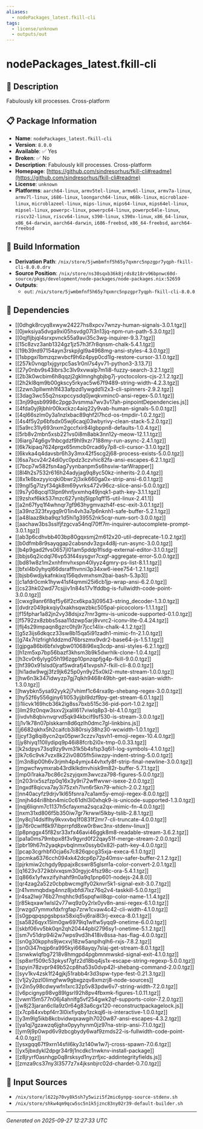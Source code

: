 ```yaml
---
aliases:
  - nodePackages_latest.fkill-cli
tags:
  - license/unknown
  - outputs/out
---
```


# nodePackages_latest.fkill-cli

## 📝 Description

Fabulously kill processes. Cross-platform

## 📋 Package Information

- **Name**: `nodePackages_latest.fkill-cli`
- **Version**: `8.0.0`
- **Available**: ✅ Yes
- **Broken**: ✅ No
- **Description**: Fabulously kill processes. Cross-platform
- **Homepage**: [https://github.com/sindresorhus/fkill-cli#readme](https://github.com/sindresorhus/fkill-cli#readme)
- **License**: `unknown`
- **Platforms**: `aarch64-linux`, `armv5tel-linux`, `armv6l-linux`, `armv7a-linux`, `armv7l-linux`, `i686-linux`, `loongarch64-linux`, `m68k-linux`, `microblaze-linux`, `microblazeel-linux`, `mips-linux`, `mips64-linux`, `mips64el-linux`, `mipsel-linux`, `powerpc-linux`, `powerpc64-linux`, `powerpc64le-linux`, `riscv32-linux`, `riscv64-linux`, `s390-linux`, `s390x-linux`, `x86_64-linux`, `x86_64-darwin`, `aarch64-darwin`, `i686-freebsd`, `x86_64-freebsd`, `aarch64-freebsd`

## 🔧 Build Information

- **Derivation Path**: `/nix/store/5jwmbmfnf5h65y7qxmrc5npzgpr7yqph-fkill-cli-8.0.0.drv`
- **Source Position**: `/nix/store/ns30sqxb36k8jrds8z18rv96bpnwc60d-source/pkgs/development/node-packages/node-packages.nix:52659`
- **Outputs**:
  - `out`:  `/nix/store/5jwmbmfnf5h65y7qxmrc5npzgpr7yqph-fkill-cli-8.0.0`

## 🔗 Dependencies

- [[0dhgk8rcyq8xwyw24227hs8xpcv7wnzy-human-signals-3.0.1.tgz]]
- [[0jwksiya5dvga9xi05hsvdg07l3n13jq-npm-run-path-5.3.0.tgz]]
- [[0qjfljbjql4srxpvnck55a9avi35c3wg-inquirer-9.3.7.tgz]]
- [[15c8zvz3anb1324gz1jz57h3f7r8qnsm-chalk-5.4.1.tgz]]
- [[19b39rd97154ayn3rskpjlgl9a4968mg-ansi-styles-4.3.0.tgz]]
- [[1sbpgxi1bmzqzwvbcf9h6z4pyp0cd1lg-restore-cursor-3.1.0.tgz]]
- [[257k0vnqp1xjgyrpc5as1r0nl7s4yv71-python3-3.13.7]]
- [[27y0nbv9s43ibrs3c3lv9xvwalp7m1i8-fuzzy-search-3.2.1.tgz]]
- [[2b3k0wcbim6h8qqzj2gklmnghgbjbg7j-yoctocolors-cjs-2.1.2.tgz]]
- [[2h2kl8qm9b00gkscy5rkyac5w67f9489-string-width-4.2.3.tgz]]
- [[2zwn3pllwmh1f433afpzd1ywgdd1i2x3-cli-spinners-2.9.2.tgz]]
- [[3dag3wc55q2nsxpccysdq0jwqkvminc0-ansi-regex-5.0.1.tgz]]
- [[3nj99qsb9998c2pgp3vsmma7wv3v17ah-pinpointDependencies.js]]
- [[4fda0yj9jbhlr00kxckzc4aiq22y9vab-human-signals-5.0.0.tgz]]
- [[4ql66szlm0y3a1nzlxbac89qhf2l7hcd-os-tmpdir-1.0.2.tgz]]
- [[4s4f5y2p6bfsdx05wj6caqj03wbyrivy-clean-stack-5.2.0.tgz]]
- [[5a9rc31ly693nxm2gccfxir84lgbppn8-defaults-1.0.4.tgz]]
- [[5rb8v2mbn5xsb221vs0i8m8abk3nn12y-meow-12.1.1.tgz]]
- [[6iarg74g6gv1hbcgdzf9hl9xzr7188my-run-async-2.4.1.tgz]]
- [[6k7kipaq7624prgx65nmcb0rcad6y7p8-cli-cursor-3.1.0.tgz]]
- [[6kvka4q4davsbr6h3y3mx42f5scg2j68-process-exists-5.0.0.tgz]]
- [[6sa7scv24r24di0yc0pdz3czvhic82fa-ansi-escapes-6.2.1.tgz]]
- [[7bcp7w582fsn4ag7yynbanpm5s6hsviw-tarWrapper]]
- [[8l4h2s7532r616h24adyjag9q8yc50kz-inherits-2.0.4.tgz]]
- [[8x1k6bxzyyicqki0bwr2j3xik660ga0x-strip-ansi-6.0.1.tgz]]
- [[9ngl5g7lzyf34gk8m69yvrks472v96cz-slice-ansi-5.0.0.tgz]]
- [[9s7y08qcql13lpn9hnfjvxmhq49jnqk1-path-key-3.1.1.tgz]]
- [[9zshxf6kk537mzc627ynbj5lgp1qff15-util-linux-2.41.1]]
- [[a2n67fyq1f4whnqr7gf963hygmvazh4f-esc-exit-3.0.1.tgz]]
- [[a39nz323fxygq9r01in4vh3a7p6nknh1-safe-buffer-5.2.1.tgz]]
- [[a48laaz8kba9qz1d5hi1g39552nk5cqr-num-sort-3.0.0.tgz]]
- [[aachaw3bs3sslfjfzgcva54nql70ff7m-inquirer-autocomplete-prompt-3.0.1.tgz]]
- [[ab3p6cdhvbb403bp80gqxsmj2m612x20-util-deprecate-1.0.2.tgz]]
- [[b0dfmb8r9sayqgap2cabsndv3zgx4d8j-run-async-3.0.0.tgz]]
- [[b4p9gad2fvs0657jl01am5pddp1flsdg-external-editor-3.1.0.tgz]]
- [[bbjs6q2icdql76vp53f44sysgvr7cxgf-aggregate-error-5.0.0.tgz]]
- [[bd81w8z1m2xnhfmvhxspn40lyyz4gmry-ps-list-8.1.1.tgz]]
- [[bfxl4b0yhyql66dsraffhvnni3p34xw6-ieee754-1.2.1.tgz]]
- [[bjsb6wdjykafnkixq156qdvmxhsm2bai-bash-5.3p3]]
- [[c1afdr0cmk1hyw41sf4qmmi25i6cb1jp-wrap-ansi-6.2.0.tgz]]
- [[cs23hk02wd77csjjiv1n84s17v1fddbg-is-fullwidth-code-point-3.0.0.tgz]]
- [[cwxg9anr6f8qf5y6lf2cx6kpa3j09543-string_decoder-1.3.0.tgz]]
- [[dvdrz049pkxqiy0xakhsqwzbkc505pal-picocolors-1.1.1.tgz]]
- [[f15fphar1a82jn2vy38dsjxz7rnr3gmv-is-unicode-supported-0.1.0.tgz]]
- [[f5792zx8zbbs5saa11dzwp5arj8vvrc2-iconv-lite-0.4.24.tgz]]
- [[flj4s29impaqn8gzrc0hj9r7jcc14lix-chalk-4.1.2.tgz]]
- [[g5z3ijs6dkqcz33sw8b15qa5i91zadh1-mimic-fn-2.1.0.tgz]]
- [[g74x7rlzfrigh1ddzmd76brszmx9vdr2-base64-js-1.5.1.tgz]]
- [[gjpga86bi6bfxlvgbw01068i96xq3cdp-ansi-styles-6.2.1.tgz]]
- [[h1zm5xp7bp56bazf3khsm3b9k5dwrhlk-clone-1.0.4.tgz]]
- [[h3cv0r6ylyg05h196zgp10pnzqpfjg4p-fkill-9.0.0.tgz]]
- [[hf390x91slsd0jraf5wdrafj41xvpsh7-fkill-cli-8.0.0.tgz]]
- [[hi1adw9wgj3fz9jk625p0yn9y25x0kl2-mute-stream-1.0.0.tgz]]
- [[hw6n3k347idwyzp7gj7qlkh9468r49bh-get-east-asian-width-1.3.0.tgz]]
- [[hwybkn5ysa92yyk2j7vhimf1c64rxa9p-shebang-regex-3.0.0.tgz]]
- [[hy52f6y556gjny61l053yjjbl9dzf9py-get-stream-6.0.1.tgz]]
- [[i1licvk169hcb36k2ig8ss7bxb515c36-pid-port-1.0.2.tgz]]
- [[ilm29z0nqw3sxv2jxalll617viwlq8p3-bl-4.1.0.tgz]]
- [[ivdvh8qbivnvqrvd5qk94kbcif9sf530-is-stream-3.0.0.tgz]]
- [[j1v1k78n07plskkarn8d6qzlh0dmc7gl-linkbins.js]]
- [[j6682qkhx5h2caifcb3i80rsiy38hz30-wcwidth-1.0.1.tgz]]
- [[jcyf3g8qi8ycn2qx05pwr3czzv7qsvh1-emoji-regex-10.4.0.tgz]]
- [[jy8hiyq110llydipq9p46i88fcrb2i0x-tmp-0.0.33.tgz]]
- [[k2sdpys73sq9zy9vm31k5b4sfsp3q6i1-log-symbols-4.1.0.tgz]]
- [[lk7c6c9vk7vzx8k22iv0805fh5iiwzpy-indent-string-5.0.0.tgz]]
- [[m3n8ip00h6v3rjmh4p4ymjx44vhxfy8f-strip-final-newline-3.0.0.tgz]]
- [[mgwcfwymxrab43rdlklkdmvhisk9m82r-buffer-5.7.1.tgz]]
- [[mp0i1raka7bc86c2szyjqxm3wvcza798-figures-5.0.0.tgz]]
- [[n203rix5szfzp0q16x3y9ri72wffwvwr-isexe-2.0.0.tgz]]
- [[ngxdf8qicva7ay3i75zxh7lvn6r5kn79-which-2.0.2.tgz]]
- [[nn40acyfz9drjv1kl65fsnra7ca1am5y-emoji-regex-8.0.0.tgz]]
- [[nnjh4d4ri8hbn4mic0c61dhl3i0xhqk9-is-unicode-supported-1.3.0.tgz]]
- [[nqj6liqnm7c1137h5cfayxma2sqca2qx-mimic-fn-4.0.0.tgz]]
- [[nxm31xd806f5b350iw7gr7krwwl5lkby-tslib-2.8.1.tgz]]
- [[ny8cj14dslflhy9kvxvbq1f0831f2mr7-cli-truncate-4.0.0.tgz]]
- [[p76r0cwlf6k97ibprrpfd8xw0r8wc3nx-stdenv-linux]]
- [[p8pnggx45f82sr33xfx46avi46ggk8m8-readable-stream-3.6.2.tgz]]
- [[pa1a0ms79mbpx8f3v9gyrd0f22qay51f-merge-stream-2.0.0.tgz]]
- [[pbr19h67n2yaqkpvbqlnmx0ssyb0x82l-path-key-4.0.0.tgz]]
- [[pcap3cgrhbfi0cja6s7c826qpcg35xja-execa-6.1.0.tgz]]
- [[pcmka6376cch094xk42dcp6p72p40msv-safer-buffer-2.1.2.tgz]]
- [[pjrkmiw2chgdy9ppajx8cswr85glsm1a-color-convert-2.0.1.tgz]]
- [[q1623v372ikblvxqsm30rgyjc4fsz98c-ora-5.4.1.tgz]]
- [[q866x1yfwxzifyihahf9n0a9q1pnp601-nodejs-24.8.0]]
- [[qr4zag2a52z0cbpbwcmglfy02knvr5k1-signal-exit-3.0.7.tgz]]
- [[r41vmmqbdxg4nnz8jxbfdi7lxz76q2v4-taskkill-5.0.0.tgz]]
- [[r4sa2lwjr76b27mqhhc9d5spqfwil8qp-color-name-1.1.4.tgz]]
- [[r85kqxaw1wlsl2v77wq9z0y2rlx0yv8n-ansi-regex-6.1.0.tgz]]
- [[rwzgd7ymmxfdxfrgfap7zrw1cvaw4c42-cli-width-4.1.0.tgz]]
- [[s0gpqpqspgsbpsx58xiq5vj6rai8l3rj-execa-8.0.1.tgz]]
- [[sa5826qyx15lm0gw6979iq1wlfw5yqq9-onetime-6.0.0.tgz]]
- [[skbf06vv5bk0qn2qh20444pbl2796sy1-onetime-5.1.2.tgz]]
- [[sm7v51drp94i2w7wps9vd3h418iv8ssa-has-flag-4.0.0.tgz]]
- [[sn0g30kpphs9jwcxvj18zw5anplhqlh6-rxjs-7.8.2.tgz]]
- [[sn0i347nqjp6ra995kyi668ayqy7slaj-get-stream-8.0.1.tgz]]
- [[snwkwlqfbg7218v8hmgpd4pgbmnmwskd-signal-exit-4.1.0.tgz]]
- [[sp8xrf509c53pkysf7gfz2d18bq4js1x-escape-string-regexp-5.0.0.tgz]]
- [[spyin78zvpr949b52cp8ha53s0dvp42l-shebang-command-2.0.0.tgz]]
- [[syv1kv4zsk1f24gjkj51rabb4r3d3spw-type-fest-0.21.3.tgz]]
- [[v1j2y2pzl0limgfww9gbxgzqv8xmzrj8-node-sources]]
- [[v2in5y98cdwywfn1xrc32p5v83pdw6v7-string-width-7.2.0.tgz]]
- [[v6pcignyp98vg89lgsrl92h8pv4fbxmk-figures-1.0.11.tgz]]
- [[vwm15m577n06j4ahnlfg5vf254gwk2qf-supports-color-7.2.0.tgz]]
- [[w8j23jaran6clla9z0r64g83a6cgx120-reconstructpackagelock.js]]
- [[x7cp84xvbpf4rr3l0ixfiyqby1zckqj6-is-interactive-1.0.0.tgz]]
- [[y3m9lg5ikb8kcbvidwqxawgih7020w87-ansi-escapes-4.3.2.tgz]]
- [[ya1qj7gzawzq6jghx0pyyhynm0jz97na-strip-ansi-7.1.0.tgz]]
- [[ym9j9p0wpd6v9zbcgbydy6waf9zmds22-is-fullwidth-code-point-4.0.0.tgz]]
- [[ysxgqq67f9xrn14sfil6ky3z140w1w7j-cross-spawn-7.0.6.tgz]]
- [[yx5jbxdykl2dpgr34r9j1ncdkc1nwknv-install-package]]
- [[z8jryrf0asnhgp0q8rsksyd1nyzrfjxc-addintegrityfields.js]]
- [[zmza9cs37ny3l3577z7x4jksnbjrc02d-chardet-0.7.0.tgz]]

## 📁 Input Sources

- `/nix/store/l622p70vy8k5sh7y5wizi5f2mic6ynpg-source-stdenv.sh`
- `/nix/store/shkw4qm9qcw5sc5n1k5jznc83ny02r39-default-builder.sh`

---
*Generated on 2025-09-27 12:27:33 UTC*

